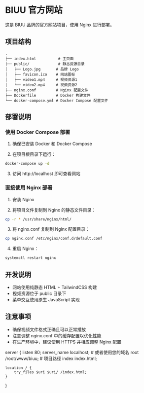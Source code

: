 # BIUU 官方网站

这是 BIUU 品牌的官方网站项目，使用 Nginx 进行部署。

## 项目结构

```
.
├── index.html          # 主页面
├── public/             # 静态资源目录
│   ├── Logo.jpg       # 品牌 Logo
│   ├── favicon.ico    # 网站图标
│   ├── video1.mp4     # 视频资源1
│   └── video2.mp4     # 视频资源2
├── nginx.conf         # Nginx 配置文件
├── Dockerfile         # Docker 构建文件
└── docker-compose.yml # Docker Compose 配置文件
```

## 部署说明

### 使用 Docker Compose 部署

1. 确保已安装 Docker 和 Docker Compose

2. 在项目根目录下运行：
```bash
docker-compose up -d
```

3. 访问 http://localhost 即可查看网站

### 直接使用 Nginx 部署

1. 安装 Nginx

2. 将项目文件复制到 Nginx 的静态文件目录：
```bash
cp -r * /usr/share/nginx/html/
```

3. 将 nginx.conf 复制到 Nginx 配置目录：
```bash
cp nginx.conf /etc/nginx/conf.d/default.conf
```

4. 重启 Nginx：
```bash
systemctl restart nginx
```

## 开发说明

- 网站使用纯静态 HTML + TailwindCSS 构建
- 视频资源位于 public 目录下
- 菜单交互使用原生 JavaScript 实现

## 注意事项

- 确保视频文件格式正确且可以正常播放
- 注意调整 nginx.conf 中的缓存配置以优化性能
- 在生产环境中，建议使用 HTTPS 并相应调整 Nginx 配置



server {
    listen 80;
    server_name localhost;  # 或者使用您的域名
    root /root/www/biuu;  # 项目路径
    index index.html;

    location / {
        try_files $uri $uri/ /index.html;
    }
}